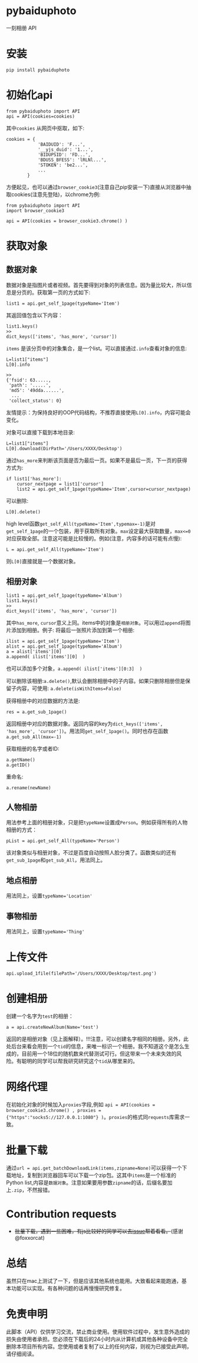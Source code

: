 # pybaiduphoto
一刻相册 API


# 安装
```
pip install pybaiduphoto
```

# 初始化api

```
from pybaiduphoto import API
api = API(cookies=cookies)
```
其中`cookies` 从网页中抠取，如下:
```
cookies = {
            'BAIDUID': 'F...',
            '__yjs_duid': '1...',
            'BIDUPSID': 'FD...',
            'BDUSS_BFESS': 'lRLNl...',
            'STOKEN': 'be2...',
            ...
        }
```
方便起见，也可以通过`browser_cookie3`(注意自己pip安装一下)直接从浏览器中抽取cookies(注意先登陆)，以chrome为例:
```
from pybaiduphoto import API
import browser_cookie3

api = API(cookies = browser_cookie3.chrome() )
```


# 获取对象

## 数据对象
数据对象是指图片或者视频。首先要得到对象的列表信息。因为量比较大，所以信息是分页的。获取第一页的方式如下:
```
list1 = api.get_self_1page(typeName='Item')
```
其返回值包含以下内容：
```
list1.keys()
>>
dict_keys(['items', 'has_more', 'cursor'])
```
`items` 是该分页中的对象集合，是一个list。可以直接通过`.info`查看对象的信息:
```
L=list1["items"]
L[0].info

>>
{'fsid': 63.....,
 'path': '.....',
 'md5': '49dda......',
  ...
 'collect_status': 0}
```
友情提示：为保持良好的OOP代码结构，不推荐直接使用`L[0].info`，内容可能会变化。

对象可以直接下载到本地目录:
```
L=list1["items"]
L[0].download(DirPath='/Users/XXXX/Desktop')
```
通过`has_more`来判断该页面是否为最后一页。如果不是最后一页，下一页的获得方式为:
```
if list1['has_more']:
    cursor_nextpage = list1['cursor']
    list2 = api.get_self_1page(typeName='Item',cursor=cursor_nextpage)
```
可以删除:
```
L[0].delete()
```

high level函数`get_self_All(typeName='Item',typemax=-1)`是对`get_self_1page`的一个包装，用于获取所有对象。`max`设定最大获取数量，`max<=0`对应获取全部。注意这可能是比较慢的。例如(注意，内容多的话可能有点慢):
```
L = api.get_self_All(typeName='Item')
```
则`L[0]`直接就是一个数据对象。



## 相册对象
```
list1 = api.get_self_1page(typeName='Album')
list1.keys()
>>
dict_keys(['items', 'has_more', 'cursor'])
```
其中`has_more`, `cursor`意义上同。items中的对象是`相册对象`。可以用过`append`将图片添加到相册。例子: 将最后一张照片添加到第一个相册:
```
ilist = api.get_self_1page(typeName='Item')
alist = api.get_self_1page(typeName='Album')
a = alist['items'][0]
a.append( ilist['items'][0]  )
```
也可以添加多个对象，`a.append( ilist['items'][0:3]  )`

可以删除该相册:`a.delete()`,默认会删除相册中的子内容。如果只删除相册但是保留子内容，可使用: `a.delete(isWithItems=False)`

获得相册中的对应数据的方法是:
```
res = a.get_sub_1page()
```
返回相册中对应的数据对象。返回内容的key为`dict_keys(['items', 'has_more', 'cursor'])`。用法同`get_self_1page()`。同时也存在函数`a.get_sub_All(max=-1)`

获取相册的名字或者ID:
```
a.getName()
a.getID()
```

重命名:
```
a.rename(newName)
```

## 人物相册
用法参考上面的相册对象，只是把`typeName`设置成`Person`。例如获得所有的人物相册的方式：
```
pList = api.get_self_All(typeName='Person')
```
该对象类似与相册对象，不过是百度自动按照人脸分类了。函数类似的还有`get_sub_1page`和`get_sub_All`，用法同上。

## 地点相册
用法同上，设置`typeName='Location'`

## 事物相册
用法同上，设置`typeName='Thing'`



# 上传文件

```
api.upload_1file(filePath='/Users/XXXX/Desktop/test.png')
```

# 创建相册
创建一个名字为`test`的相册：
```
a = api.createNewAlbum(Name='test')
```
返回的是相册对象（见上面解释）。!!!注意，可以创建名字相同的相册。另外，此处后台来看会用到一个`tid`的信息，来唯一标识一个相册。我不知道这个是怎么生成的，目前用一个18位的随机数来代替测试可行。但这带来一个未来失效的风险。有聪明的同学可以帮我研究研究这个`tid`从哪里来的。


# 网络代理
在初始化对象的时候加入`proxies`字段,例如
`api = API(cookies = browser_cookie3.chrome() , proxies = {"https":"socks5://127.0.0.1:1080"} )`。`proxies`的格式同`requests`库需求一致。

# 批量下载
通过`url = api.get_batchDownloadLink(items,zipname=None)`可以获得一个下载地址，复制到浏览器回车可以下载一个zip包。这其中`items`是一个标准的Python list,内容是`数据对象`。注意如果要用参数`zipname`的话，后缀名要加上`.zip`，不然报错。



# Contribution requests
- ~~批量下载，遇到一些困难，有js比较好的同学可以去[issue](https://github.com/HengyueLi/baiduphoto/issues/4)帮着看看。~~(感谢@foxxorcat)



# 总结
虽然只在mac上测试了一下，但是应该其他系统也能用。大致看起来能跑通，基本功能可以实现。有各种问题的话再慢慢研究修复。

# 免责申明
此脚本（API）仅供学习交流，禁止商业使用。使用软件过程中，发生意外造成的损失由使用者承担。您必须在下载后的24小时内从计算机或其他各种设备中完全删除本项目所有内容。您使用或者复制了以上的任何内容，则视为已接受此声明，请仔细阅读。
